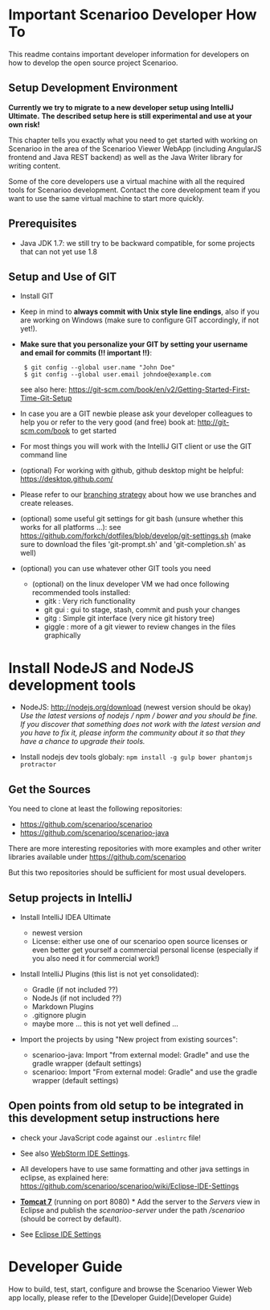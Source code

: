 # Important Scenarioo Developer How To

This readme contains important developer information for developers on how to develop the open source project Scenarioo.

## Setup Development Environment

**Currently we try to migrate to a new developer setup using IntelliJ Ultimate.**
**The described setup here is still experimental and use at your own risk!**

This chapter tells you exactly what you need to get started with working on Scenarioo in the area of the Scenarioo Viewer WebApp (including AngularJS frontend and Java REST backend) as well as the Java Writer library for writing content. 

Some of the core developers use a virtual machine with all the required tools for Scenarioo development.
Contact the core development team if you want to use the same virtual machine to start more quickly.

## Prerequisites

 * Java JDK 1.7: we still try to be backward compatible, for some projects that can not yet use 1.8

## Setup and Use of GIT 

 * Install GIT

 * Keep in mind to **always commit with Unix style line endings**, also if you are working on Windows (make sure to configure GIT accordingly, if not yet!). 

 * **Make sure that you personalize your GIT by setting your username and email for commits (!! important !!)**:

     ```
      $ git config --global user.name "John Doe"             
      $ git config --global user.email johndoe@example.com
     ```
     
     see also here: https://git-scm.com/book/en/v2/Getting-Started-First-Time-Git-Setup

 * In case you are a GIT newbie please ask your developer colleagues to help you or refer to the very good (and free) book at: http://git-scm.com/book to get started

 * For most things you will work with the IntelliJ GIT client or use the GIT command line

 * (optional) For working with github, github desktop might be helpful: https://desktop.github.com/

 * Please refer to our [branching strategy](Branching-strategy) about how we use branches and create releases.

 * (optional) some useful git settings for git bash (unsure whether this works for all platforms ...):
   see https://github.com/forkch/dotfiles/blob/develop/git-settings.sh 
   (make sure to download the files 'git-prompt.sh' and 'git-completion.sh' as well)

 * (optional) you can use whatever other GIT tools you need
    * (optional) on the linux developer VM we had once following recommended tools installed:
       * gitk : Very rich functionality
       * git gui : gui to stage, stash, commit and push your changes 
       * gitg : Simple git interface (very nice git history tree)
       * giggle : more of a git viewer to review changes in the files graphically
      

# Install NodeJS and NodeJS development tools

 * NodeJS: http://nodejs.org/download (newest version should be okay)
   _Use the latest versions of nodejs / npm / bower and you should be fine. If you discover that something does not work with the latest version and you have to fix it, please inform the community about it so that they have a chance to upgrade their tools._
   
 * Install nodejs dev tools globaly:
   `npm install -g gulp bower phantomjs protractor`

## Get the Sources

You need to clone at least the following repositories:

 * https://github.com/scenarioo/scenarioo
 * https://github.com/scenarioo/scenarioo-java

There are more interesting repositories with more examples and other writer libraries available under https://github.com/scenarioo

But this two repositories should be sufficient for most usual developers.

## Setup projects in IntelliJ

 * Install IntelliJ IDEA Ultimate
     * newest version
     * License: either use one of our scenarioo open source licenses or even better get yourself a commercial personal license (especially if you also need it for commercial work!)
 
 * Install IntelliJ Plugins (this list is not yet consolidated):
     * Gradle (if not included ??)
     * NodeJs (if not included ??)
     * Markdown Plugins
     * .gitignore plugin
     * maybe more ... this is not yet well defined ...
          
 * Import the projects by using "New project from existing sources":
    * scenarioo-java: Import "from external model: Gradle" and use the gradle wrapper (default settings)
    * scenarioo: Import "From external model: Gradle" and use the gradle wrapper (default settings)

## Open points from old setup to be integrated in this development setup instructions here

 * check your JavaScript code against our `.eslintrc` file!
 * See also [WebStorm IDE Settings](WebStorm-IDE-Settings).

  * All developers have to use same formatting and other java settings in eclipse, as explained here: https://github.com/scenarioo/scenarioo/wiki/Eclipse-IDE-Settings
  * **[Tomcat 7](http://tomcat.apache.org)** (running on port 8080)
        * Add the server to the _Servers_ view in Eclipse and publish the _scenarioo-server_ under the path _/scenarioo_ (should be correct by default).
 
  * See [Eclipse IDE Settings](Eclipse-IDE-Settings)


# Developer Guide

How to build, test, start, configure and browse the Scenarioo Viewer Web app locally, please refer to the [Developer Guide](Developer Guide)
